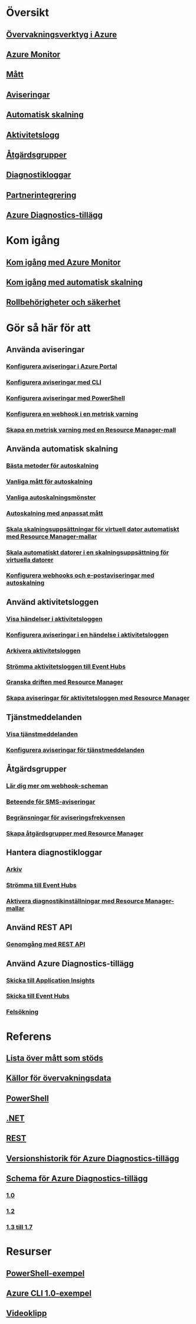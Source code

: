 # Översikt
## [Övervakningsverktyg i Azure](monitoring-overview.md)
## [Azure Monitor](monitoring-overview-azure-monitor.md)
## [Mått](monitoring-overview-metrics.md)
## [Aviseringar](monitoring-overview-alerts.md)
## [Automatisk skalning](monitoring-overview-autoscale.md)
## [Aktivitetslogg](monitoring-overview-activity-logs.md)
## [Åtgärdsgrupper](monitoring-action-groups.md)
## [Diagnostikloggar](monitoring-overview-of-diagnostic-logs.md)
## [Partnerintegrering](monitoring-partners.md)
## [Azure Diagnostics-tillägg](azure-diagnostics.md)


# Kom igång
## [Kom igång med Azure Monitor](monitoring-get-started.md)
## [Kom igång med automatisk skalning](monitoring-autoscale-get-started.md)
## [Rollbehörigheter och säkerhet](monitoring-roles-permissions-security.md)


# Gör så här för att
## Använda aviseringar
### [Konfigurera aviseringar i Azure Portal](insights-alerts-portal.md)
### [Konfigurera aviseringar med CLI](insights-alerts-command-line-interface.md)
### [Konfigurera aviseringar med PowerShell](insights-alerts-powershell.md)
### [Konfigurera en webhook i en metrisk varning](insights-webhooks-alerts.md)
### [Skapa en metrisk varning med en Resource Manager-mall](monitoring-enable-alerts-using-template.md)
## Använda automatisk skalning
### [Bästa metoder för autoskalning](insights-autoscale-best-practices.md)
### [Vanliga mått för autoskalning](insights-autoscale-common-metrics.md)
### [Vanliga autoskalningsmönster](monitoring-autoscale-common-scale-patterns.md)
### [Autoskalning med anpassat mått](monitoring-autoscale-scale-by-custom-metric.md)
### [Skala skalningsuppsättningar för virtuell dator automatiskt med Resource Manager-mallar](insights-advanced-autoscale-virtual-machine-scale-sets.md)
### [Skala automatiskt datorer i en skalningsuppsättning för virtuella datorer](../virtual-machine-scale-sets/virtual-machine-scale-sets-windows-autoscale.md?toc=%2fazure%2fmonitoring-and-diagnostics%2ftoc.json)
### [Konfigurera webhooks och e-postaviseringar med autoskalning](insights-autoscale-to-webhook-email.md)
## Använd aktivitetsloggen
### [Visa händelser i aktivitetsloggen](insights-debugging-with-events.md)
### [Konfigurera aviseringar i en händelse i aktivitetsloggen](monitoring-activity-log-alerts.md)
### [Arkivera aktivitetsloggen](monitoring-archive-activity-log.md)
### [Strömma aktivitetsloggen till Event Hubs](monitoring-stream-activity-logs-event-hubs.md)
### [Granska driften med Resource Manager](../azure-resource-manager/resource-group-audit.md)
### [Skapa aviseringar för aktivitetsloggen med Resource Manager](monitoring-create-activity-log-alerts-with-resource-manager-template.md)
## Tjänstmeddelanden
### [Visa tjänstmeddelanden](monitoring-service-notifications.md)
### [Konfigurera aviseringar för tjänstmeddelanden](monitoring-activity-log-alerts-on-service-notifications.md)
## Åtgärdsgrupper
### [Lär dig mer om webhook-scheman](monitoring-activity-log-alerts-webhook.md)
### [Beteende för SMS-aviseringar](monitoring-sms-alert-behavior.md)
### [Begränsningar för aviseringsfrekvensen](monitoring-alerts-rate-limiting.md)
### [Skapa åtgärdsgrupper med Resource Manager](monitoring-create-action-group-with-resource-manager-template.md)
## Hantera diagnostikloggar
### [Arkiv](monitoring-archive-diagnostic-logs.md)
### [Strömma till Event Hubs](monitoring-stream-diagnostic-logs-to-event-hubs.md)
### [Aktivera diagnostikinställningar med Resource Manager-mallar](monitoring-enable-diagnostic-logs-using-template.md)
## Använd REST API
### [Genomgång med REST API](monitoring-rest-api-walkthrough.md)
## Använd Azure Diagnostics-tillägg
### [Skicka till Application Insights](azure-diagnostics-configure-application-insights.md)
### [Skicka till Event Hubs](azure-diagnostics-streaming-event-hubs.md)
### [Felsökning](azure-diagnostics-troubleshooting.md)

# Referens
## [Lista över mått som stöds](monitoring-supported-metrics.md)
## [Källor för övervakningsdata](monitoring-data-sources.md)
## [PowerShell](/powershell/module/azurerm.insights)
## [.NET](https://msdn.microsoft.com/library/azure/dn802153)
## [REST](/rest/api/monitor/)
## [Versionshistorik för Azure Diagnostics-tillägg](azure-diagnostics-versioning-history.md)
## [Schema för Azure Diagnostics-tillägg](azure-diagnostics-schema.md)
### [1.0](azure-diagnostics-schema-1dot0.md)
### [1.2](azure-diagnostics-schema-1dot2.md)
### [1.3 till 1.7](azure-diagnostics-schema-1dot3-and-later.md)

# Resurser
## [PowerShell-exempel](insights-powershell-samples.md)
## [Azure CLI 1.0-exempel](insights-cli-samples.md)
## [Videoklipp](https://azure.microsoft.com/resources/videos/index/?services=monitor)
